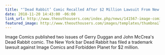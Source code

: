 ```yaml
---
title: "‘Dead Rabbit’ Comic Recalled After $2 Million Lawsuit From New York Pub"
date: 2018-11-20 14:43:00 -06:00
link_url: http://www.theouthousers.com/index.php/news/141567-image-comics-and-forbidden-planet-sued-by-new-york-bar-dead-rabbit-for-2-million-over-trademark.html
featured_image: http://www.theouthousers.com/images/templates/thumbnails/141567/deadrabbit_size3.jpg
---
```


Image Comics published two issues of Gerry Duggan and John McCrea's Dead Rabbit comic. The New York bar Dead Rabbit has filed a trademark lawsuit against Image Comics and Forbidden Planet for $2 million.